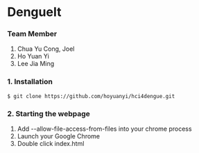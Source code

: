 # DengueIt

### Team Member ###
1. Chua Yu Cong, Joel
2. Ho Yuan Yi
3. Lee Jia Ming

### 1. Installation
```$ git clone https://github.com/hoyuanyi/hci4dengue.git```

### 2. Starting the webpage
1. Add --allow-file-access-from-files into your chrome process
2. Launch your Google Chrome
3. Double click index.html